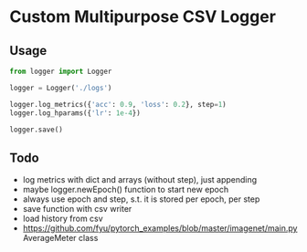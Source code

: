 # Custom Multipurpose CSV Logger

## Usage

```python
from logger import Logger

logger = Logger('./logs')

logger.log_metrics({'acc': 0.9, 'loss': 0.2}, step=1)
logger.log_hparams({'lr': 1e-4})

logger.save()
```

## Todo

- log metrics with dict and arrays (without step), just appending
- maybe logger.newEpoch() function to start new epoch
- always use epoch and step, s.t. it is stored per epoch, per step
- save function with csv writer
- load history from csv
- https://github.com/fyu/pytorch_examples/blob/master/imagenet/main.py AverageMeter class
